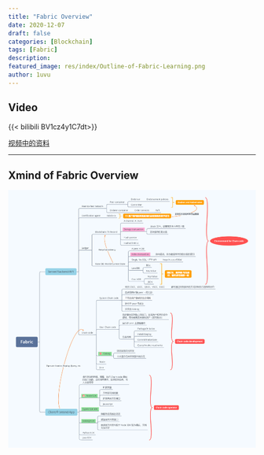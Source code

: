 ```yaml
---
title: "Fabric Overview"
date: 2020-12-07
draft: false
categories: [Blockchain]
tags: [Fabric]
description: 
featured_image: res/index/Outline-of-Fabric-Learning.png
author: 1uvu
---
```


## Video

{{< bilibili BV1cz4y1C7dt>}}

[视频中的资料](https://github.com/1uvu/Blockchain-Notes/tree/master/fabric-notes/)

---

## Xmind of Fabric Overview

![Fabric-Overview](res/index/Fabric-Overview.png)